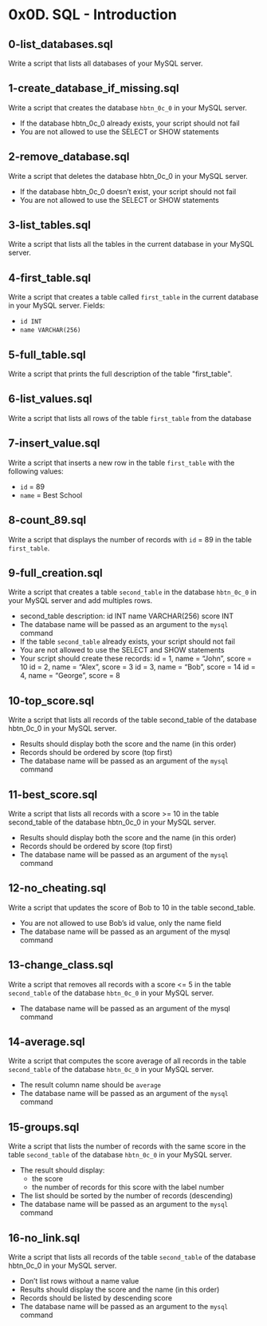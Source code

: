 # 0x0D. SQL - Introduction

## 0-list_databases.sql
Write a script that lists all databases of your MySQL server.

## 1-create_database_if_missing.sql
Write a script that creates the database `hbtn_0c_0` in your MySQL server.
- If the database hbtn_0c_0 already exists, your script should not fail
- You are not allowed to use the SELECT or SHOW statements

## 2-remove_database.sql
Write a script that deletes the database hbtn_0c_0 in your MySQL server.
- If the database hbtn_0c_0 doesn’t exist, your script should not fail
- You are not allowed to use the SELECT or SHOW statements

## 3-list_tables.sql
Write a script that lists all the tables in the current database in your MySQL server.

## 4-first_table.sql
Write a script that creates a table called `first_table` in the current database in your MySQL server.
Fields:
- `id INT`
- `name VARCHAR(256)`

## 5-full_table.sql
Write a script that prints the full description of the table "first_table".

## 6-list_values.sql
Write a script that lists all rows of the table `first_table` from the database

## 7-insert_value.sql
Write a script that inserts a new row in the table `first_table` with the following values:
- `id` = 89
- `name` = Best School

## 8-count_89.sql
Write a script that displays the number of records with `id` = 89 in the table `first_table`.

## 9-full_creation.sql
Write a script that creates a table `second_table` in the database `hbtn_0c_0` in your MySQL server and add multiples rows.
- second_table description:
    id INT
    name VARCHAR(256)
    score INT
- The database name will be passed as an argument to the `mysql` command
- If the table `second_table` already exists, your script should not fail
- You are not allowed to use the SELECT and SHOW statements
- Your script should create these records:
    id = 1, name = “John”, score = 10
    id = 2, name = “Alex”, score = 3
    id = 3, name = “Bob”, score = 14
    id = 4, name = “George”, score = 8

## 10-top_score.sql
Write a script that lists all records of the table second_table of the database hbtn_0c_0 in your MySQL server.
- Results should display both the score and the name (in this order)
- Records should be ordered by score (top first)
- The database name will be passed as an argument of the `mysql` command

## 11-best_score.sql
Write a script that lists all records with a score >= 10 in the table second_table of the database hbtn_0c_0 in your MySQL server.
- Results should display both the score and the name (in this order)
- Records should be ordered by score (top first)
- The database name will be passed as an argument of the `mysql` command

## 12-no_cheating.sql
Write a script that updates the score of Bob to 10 in the table second_table.
- You are not allowed to use Bob’s id value, only the name field
- The database name will be passed as an argument of the mysql command

## 13-change_class.sql
Write a script that removes all records with a score <= 5 in the table `second_table` of the database `hbtn_0c_0` in your MySQL server.
- The database name will be passed as an argument of the mysql command

## 14-average.sql
Write a script that computes the score average of all records in the table `second_table` of the database `hbtn_0c_0` in your MySQL server.
- The result column name should be `average`
- The database name will be passed as an argument of the `mysql` command

## 15-groups.sql
Write a script that lists the number of records with the same score in the table `second_table` of the database `hbtn_0c_0` in your MySQL server.
- The result should display:
  - the score
  - the number of records for this score with the label number
- The list should be sorted by the number of records (descending)
- The database name will be passed as an argument to the `mysql` command

## 16-no_link.sql
Write a script that lists all records of the table `second_table` of the database hbtn_0c_0 in your MySQL server.
- Don’t list rows without a name value
- Results should display the score and the name (in this order)
- Records should be listed by descending score
- The database name will be passed as an argument to the `mysql` command
